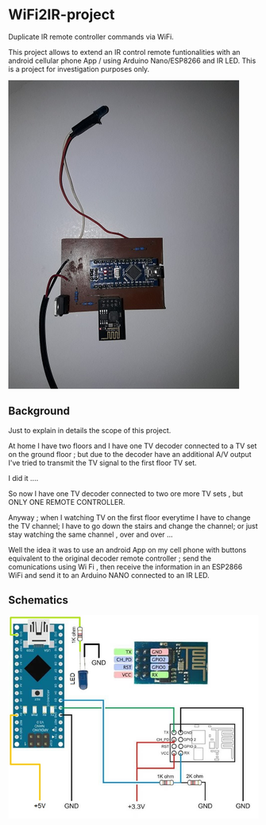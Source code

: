# WiFi2IR-project
Duplicate IR remote controller commands via WiFi. 

This project allows to extend an IR control remote funtionalities with an android cellular phone App / using Arduino Nano/ESP8266 and IR LED.
This is a project for investigation purposes only.


![wificard](Wifi.jpg)

## Background

Just to explain in details the scope of this project.

At home I have two floors and I have one TV decoder connected to a TV set on the ground floor ; but due to the decoder have an additional A/V output I've tried to transmit the TV signal to the first floor TV set.

I did it ....

So now I have one TV decoder connected to two ore more TV sets , but ONLY ONE REMOTE CONTROLLER.

Anyway ; when I watching TV on the first floor everytime I have to change the TV channel; I have to go down the stairs and change the channel; or just stay watching the same channel , over and over ...

Well the idea it was to use an android App on my cell phone with buttons equivalent to the original decoder remote controller ; send the comunications using Wi Fi , then receive the information in an ESP2866 WiFi and send it to an Arduino NANO connected to an IR LED.

## Schematics

![Schematics](nano1.jpg)


